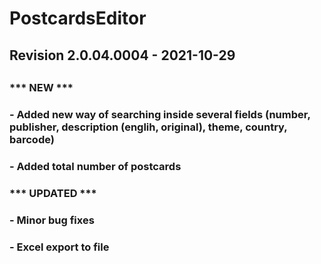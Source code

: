 # PostcardsEditor
##
## Revision 2.0.04.0004 - 2021-10-29
##
### *** NEW ***
###
### - Added new way of searching inside several fields (number, publisher, description (englih, original), theme, country, barcode)
### - Added total number of postcards
###
###
###
###  *** UPDATED ***
###
### - Minor bug fixes
### - Excel export to file

